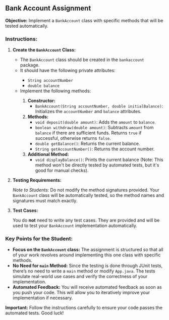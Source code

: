 <h2>Bank Account Assignment</h2>

<p><strong>Objective:</strong> Implement a <code>BankAccount</code> class with specific methods that will be tested automatically.</p>

<h3>Instructions:</h3>
<ol>
    <li>
        <p><strong>Create the <code>BankAccount</code> Class:</strong></p>
        <ul>
            <li>The <code>BankAccount</code> class should be created in the <code>bankaccount</code> package.</li>
            <li>It should have the following private attributes:</li>
            <ul>
                <li><code>String accountNumber</code></li>
                <li><code>double balance</code></li>
            </ul>
            <li>Implement the following methods:</li>
            <ol>
                <li><strong>Constructor:</strong>
                    <ul>
                        <li><code>BankAccount(String accountNumber, double initialBalance)</code>: Initializes the <code>accountNumber</code> and <code>balance</code> attributes.</li>
                    </ul>
                </li>
                <li><strong>Methods:</strong>
                    <ul>
                        <li><code>void deposit(double amount)</code>: Adds the <code>amount</code> to <code>balance</code>.</li>
                        <li><code>boolean withdraw(double amount)</code>: Subtracts <code>amount</code> from <code>balance</code> if there are sufficient funds. Returns <code>true</code> if successful, otherwise returns <code>false</code>.</li>
                        <li><code>double getBalance()</code>: Returns the current balance.</li>
                        <li><code>String getAccountNumber()</code>: Returns the account number.</li>
                    </ul>
                </li>
                <li><strong>Additional Method:</strong>
                    <ul>
                        <li><code>void displayBalance()</code>: Prints the current balance (Note: This method won't be directly tested by automated tests, but it's good for manual checks).</li>
                    </ul>
                </li>
            </ol>
        </ul>
    </li>
    <li>
        <p><strong>Testing Requirements:</strong></p>
        <p><em>Note to Students:</em> Do not modify the method signatures provided. Your <code>BankAccount</code> class will be automatically tested, so the method names and signatures must match exactly.</p>
    </li>
    <li>
        <p><strong>Test Cases:</strong></p>
        <p>You do <strong>not</strong> need to write any test cases. They are provided and will be used to test your <code>BankAccount</code> implementation automatically.</p>
    </li>
</ol>

<h3>Key Points for the Student:</h3>
<ul>
    <li><strong>Focus on the <code>BankAccount</code> class:</strong> The assignment is structured so that all of your work revolves around implementing this one class with specific methods.</li>
    <li><strong>No Need for <code>main</code> Method:</strong> Since the testing is done through JUnit tests, there’s no need to write a <code>main</code> method or modify <code>App.java</code>. The tests simulate real-world use cases and verify the correctness of your implementation.</li>
    <li><strong>Automated Feedback:</strong> You will receive automated feedback as soon as you push your code. This will allow you to iteratively improve your implementation if necessary.</li>
</ul>

<p><strong>Important:</strong> Follow the instructions carefully to ensure your code passes the automated tests. Good luck!</p>
